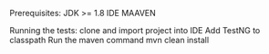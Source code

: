 Prerequisites: JDK >= 1.8 IDE MAAVEN

Running the tests: clone and import project into IDE Add TestNG to classpath Run the maven command mvn clean install
